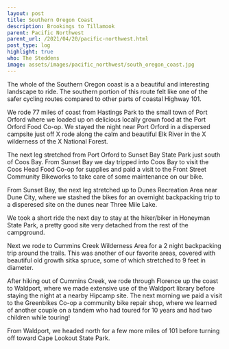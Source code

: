 ```yaml
---
layout: post
title: Southern Oregon Coast
description: Brookings to Tillamook
parent: Pacific Northwest
parent_url: /2021/04/20/pacific-northwest.html
post_type: log
highlight: true
who: The Steddens
image: assets/images/pacific_northwest/south_oregon_coast.jpg
---
```


The whole of the Southern Oregon coast is a a beautiful and interesting landscape to ride.  The southern portion of this route felt like one of the safer cycling routes compared to other parts of coastal Highway 101.

We rode 77 miles of coast from Hastings Park to the small town of Port Orford where we loaded up on delicious locally grown food at the Port Orford Food Co-op. We stayed the night near Port Orford in a dispersed campsite just off X rode along the calm and beautiful Elk River in the X wilderness of the X National Forest.

The next leg stretched from Port Orford to Sunset Bay State Park just south of Coos Bay.  From Sunset Bay we day tripped into Coos Bay to visit the Coos Head Food Co-op for supplies and paid a visit to the Front Street Community Bikeworks to take care of some maintenance on our bike.

From Sunset Bay, the next leg stretched up to Dunes Recreation Area near Dune City, where we stashed the bikes for an overnight backpacking trip to a disperesed site on the dunes near Three Mile Lake.

We took a short ride the next day to stay at the hiker/biker in Honeyman State Park, a pretty good site very detached from the rest of the campground.

Next we rode to Cummins Creek Wilderness Area for a 2 night backpacking trip around the trails.  This was another of our favorite areas, covered with beautiful old growth sitka spruce, some of which stretched to 9 feet in diameter.

After hiking out of Cummins Creek, we rode through Florence up the coast to Waldport, where we made extensive use of the Waldport library before staying the night at a nearby Hipcamp site.  The next morning we paid a visit to the Greenbikes Co-op a community bike repair shop, where we learned of another couple on a tandem who had toured for 10 years and had two children while touring!

From Waldport, we headed north for a few more miles of 101 before turning off toward Cape Lookout State Park.
